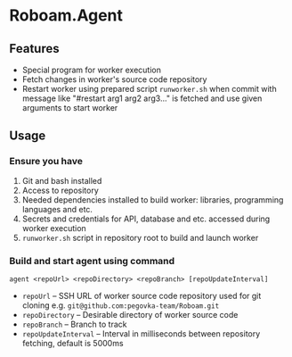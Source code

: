 # Roboam.Agent

## Features

* Special program for worker execution
* Fetch changes in worker's source code repository
* Restart worker using prepared script `runworker.sh` when commit with message like "#restart arg1 arg2 arg3..." is fetched and use given arguments to start worker

## Usage

### Ensure you have
1. Git and bash installed
2. Access to repository
3. Needed dependencies installed to build worker: libraries, programming languages and etc.
4. Secrets and credentials for API, database and etc. accessed during worker execution
5. `runworker.sh` script in repository root to build and launch worker

### Build and start agent using command

`agent <repoUrl> <repoDirectory> <repoBranch> [repoUpdateInterval]`

* `repoUrl` – SSH URL of worker source code repository used for git cloning e.g. `git@github.com:pegovka-team/Roboam.git`
* `repoDirectory` – Desirable directory of worker source code
* `repoBranch` – Branch to track
* `repoUpdateInterval` – Interval in milliseconds between repository fetching, default is 5000ms

